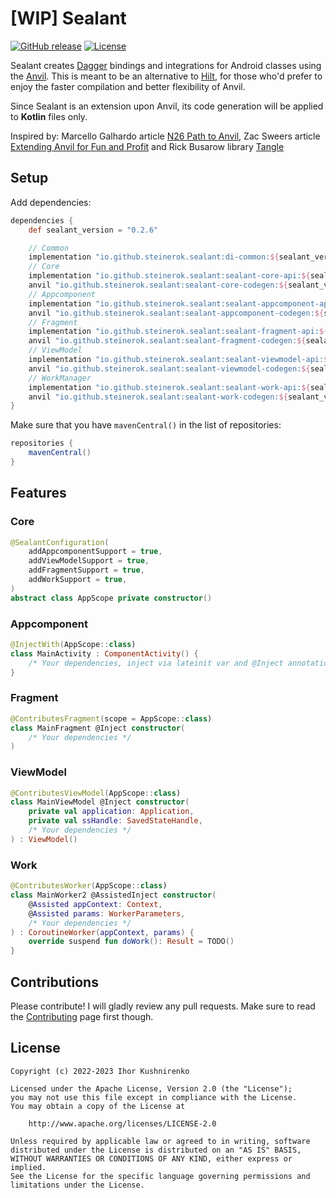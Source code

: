 # [WIP] Sealant

[![GitHub release](https://img.shields.io/maven-central/v/io.github.steinerok.sealant/di-common)](https://search.maven.org/search?q=g:io.github.steinerok.sealant)
[![License](https://img.shields.io/badge/license-apache2.0-blue?style=flat-square.svg)](https://opensource.org/licenses/Apache-2.0)

Sealant creates [Dagger] bindings and integrations for Android classes using the [Anvil].
This is meant to be an alternative to [Hilt], for those who'd prefer to enjoy the faster
compilation and better flexibility of Anvil.

Since Sealant is an extension upon Anvil, its code generation will be applied to **Kotlin** files
only.

Inspired by: Marcello Galhardo article [N26 Path to Anvil], Zac Sweers
article [Extending Anvil for Fun and Profit] and Rick Busarow library [Tangle]

## Setup

Add dependencies:

```gradle
dependencies {
    def sealant_version = "0.2.6"

    // Common
    implementation "io.github.steinerok.sealant:di-common:${sealant_version}"
    // Core
    implementation "io.github.steinerok.sealant:sealant-core-api:${sealant_version}"
    anvil "io.github.steinerok.sealant:sealant-core-codegen:${sealant_version}"
    // Appcomponent
    implementation "io.github.steinerok.sealant:sealant-appcomponent-api:${sealant_version}"
    anvil "io.github.steinerok.sealant:sealant-appcomponent-codegen:${sealant_version}"
    // Fragment
    implementation "io.github.steinerok.sealant:sealant-fragment-api:${sealant_version}"
    anvil "io.github.steinerok.sealant:sealant-fragment-codegen:${sealant_version}"
    // ViewModel
    implementation "io.github.steinerok.sealant:sealant-viewmodel-api:${sealant_version}"
    anvil "io.github.steinerok.sealant:sealant-viewmodel-codegen:${sealant_version}"
    // WorkManager
    implementation "io.github.steinerok.sealant:sealant-work-api:${sealant_version}"
    anvil "io.github.steinerok.sealant:sealant-work-codegen:${sealant_version}"
}
```

Make sure that you have `mavenCentral()` in the list of repositories:

```gradle
repositories {
    mavenCentral()
}
```

## Features

### Core

```kotlin
@SealantConfiguration(
    addAppcomponentSupport = true,
    addViewModelSupport = true,
    addFragmentSupport = true,
    addWorkSupport = true,
)
abstract class AppScope private constructor()
```

### Appcomponent

```kotlin
@InjectWith(AppScope::class)
class MainActivity : ComponentActivity() {
    /* Your dependencies, inject via lateinit var and @Inject annotation */
}
```

### Fragment

```kotlin
@ContributesFragment(scope = AppScope::class)
class MainFragment @Inject constructor(
    /* Your dependencies */
)
```

### ViewModel

```kotlin
@ContributesViewModel(AppScope::class)
class MainViewModel @Inject constructor(
    private val application: Application,
    private val ssHandle: SavedStateHandle,
    /* Your dependencies */
) : ViewModel()
```

### Work

```kotlin
@ContributesWorker(AppScope::class)
class MainWorker2 @AssistedInject constructor(
    @Assisted appContext: Context,
    @Assisted params: WorkerParameters,
    /* Your dependencies */
) : CoroutineWorker(appContext, params) {
    override suspend fun doWork(): Result = TODO()
}
```

## Contributions

Please contribute! I will gladly review any pull requests.
Make sure to read the [Contributing](CONTRIBUTING.md) page first though.

## License

    Copyright (c) 2022-2023 Ihor Kushnirenko

    Licensed under the Apache License, Version 2.0 (the "License");
    you may not use this file except in compliance with the License.
    You may obtain a copy of the License at

        http://www.apache.org/licenses/LICENSE-2.0

    Unless required by applicable law or agreed to in writing, software
    distributed under the License is distributed on an "AS IS" BASIS,
    WITHOUT WARRANTIES OR CONDITIONS OF ANY KIND, either express or implied.
    See the License for the specific language governing permissions and
    limitations under the License.

[Anvil]: https://github.com/square/anvil

[Dagger]: https://dagger.dev

[Hilt]: https://dagger.dev/hilt/

[N26 Path to Anvil]: https://dev.to/marcellogalhardo/n26-path-to-anvil-abd

[Extending Anvil for Fun and Profit]: https://dev.to/marcellogalhardo/n26-path-to-anvil-abd

[Tangle]: https://rbusarow.github.io/Tangle/
